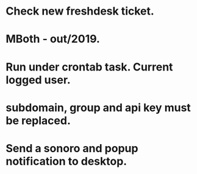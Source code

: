 # Check new freshdesk ticket.
# MBoth - out/2019.
# Run under crontab task. Current logged user.
# subdomain, group and api key must be replaced.
# Send a sonoro and popup notification to desktop.
